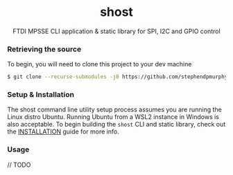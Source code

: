 <p align="center">
  <h1 align="center">shost</h1>
  <p align="center">
    FTDI MPSSE CLI application & static library for SPI, I2C and GPIO control
  </p>
</p>

### Retrieving the source
To begin, you will need to clone this project to your dev machine
```bash
$ git clone --recurse-submodules -j8 https://github.com/stephendpmurphy/shost
```

### Setup & Installation
The shost command line utility setup process assumes you are running the Linux distro Ubuntu. Running Ubuntu from a WSL2 instance in Windows is also acceptable. To begin building the ```shost``` CLI and static library, check out the [INSTALLATION](./doc/INSTALL.md) guide for more info.

### Usage
// TODO